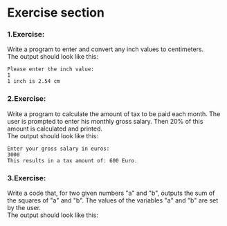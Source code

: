 # Exercise section

### 1.Exercise:
Write a program to enter and convert any inch values to centimeters. <br>
The output should look like this:
```
Please enter the inch value:
1
1 inch is 2.54 cm
```
### 2.Exercise:
Write a program to calculate the amount of tax to be paid each month. The user is prompted to enter his monthly gross salary. Then 20% of this amount is calculated and printed. <br>
The output should look like this:
```
Enter your gross salary in euros:
3000
This results in a tax amount of: 600 Euro.
```
### 3.Exercise:
Write a code that, for two given numbers "a" and "b", outputs the sum of the squares of "a" and "b". The values of the variables "a" and "b" are set by the user.<br>
The output should look like this:
```

```

